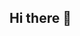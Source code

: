 ## Hi there 👋

<!--
**m-abrar9913/m-abrar9913** is a ✨ _special_ ✨ repository because its `README.md` (this file) appears on your GitHub profile.

Here are some ideas to get you started:

- 🔭 Hey! I am working on MERN, System Design, Design Patterns, and DecOps.
- 🌱 I’m currently learning Machine Learning, Artificial Intelligence, Natural Language Processing, and Computer Vision.
- 👯 I’m looking to collaborate with like-minded people in my domain.
-->
